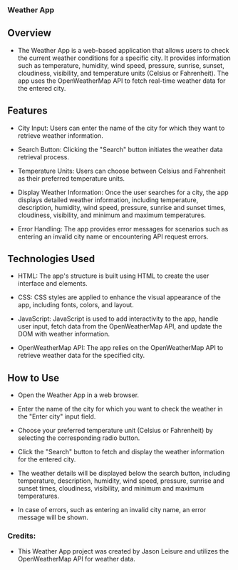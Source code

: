 ### Weather App

## Overview

- The Weather App is a web-based application that allows users to check the current weather conditions for a specific city. It provides information such as temperature, humidity, wind speed, pressure, sunrise, sunset, cloudiness, visibility, and temperature units (Celsius or Fahrenheit). The app uses the OpenWeatherMap API to fetch real-time weather data for the entered city.

## Features

- City Input: Users can enter the name of the city for which they want to retrieve weather information.

- Search Button: Clicking the "Search" button initiates the weather data retrieval process.

- Temperature Units: Users can choose between Celsius and Fahrenheit as their preferred temperature units.

- Display Weather Information: Once the user searches for a city, the app displays detailed weather information, including temperature, description, humidity, wind speed, pressure, sunrise and sunset times, cloudiness, visibility, and minimum and maximum temperatures.

- Error Handling: The app provides error messages for scenarios such as entering an invalid city name or encountering API request errors.

## Technologies Used

- HTML: The app's structure is built using HTML to create the user interface and elements.

- CSS: CSS styles are applied to enhance the visual appearance of the app, including fonts, colors, and layout.

- JavaScript: JavaScript is used to add interactivity to the app, handle user input, fetch data from the OpenWeatherMap API, and update the DOM with weather information.

- OpenWeatherMap API: The app relies on the OpenWeatherMap API to retrieve weather data for the specified city.

## How to Use

- Open the Weather App in a web browser.

- Enter the name of the city for which you want to check the weather in the "Enter city" input field.

- Choose your preferred temperature unit (Celsius or Fahrenheit) by selecting the corresponding radio button.

- Click the "Search" button to fetch and display the weather information for the entered city.

- The weather details will be displayed below the search button, including temperature, description, humidity, wind speed, pressure, sunrise and sunset times, cloudiness, visibility, and minimum and maximum temperatures.

- In case of errors, such as entering an invalid city name, an error message will be shown.

### Credits:

- This Weather App project was created by Jason Leisure and utilizes the OpenWeatherMap API for weather data.
